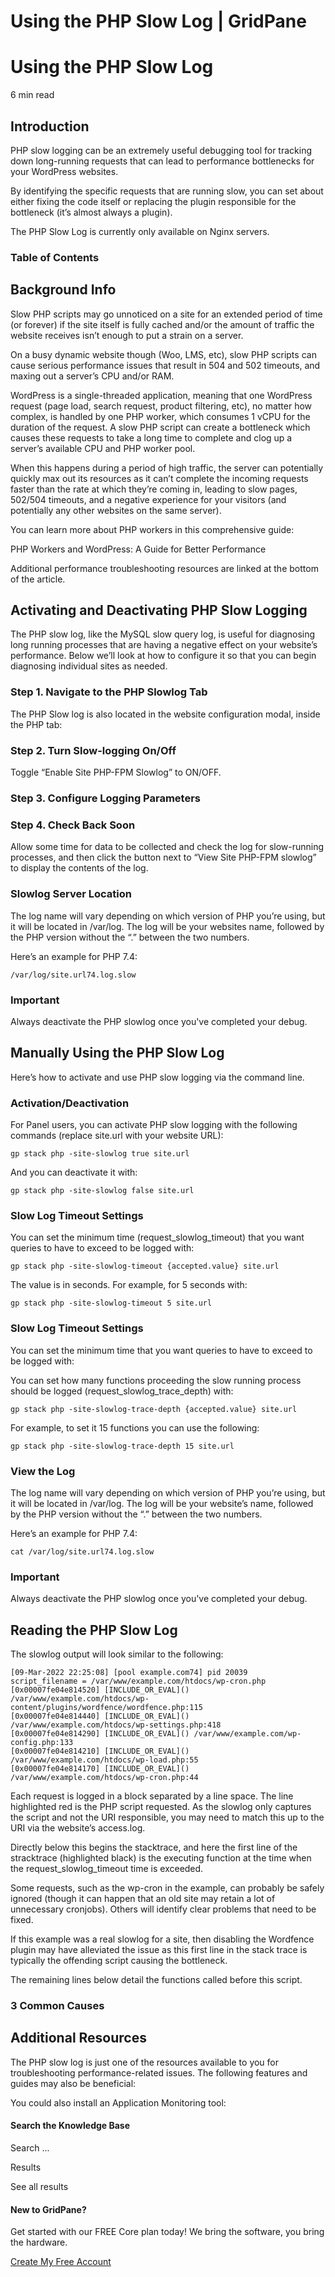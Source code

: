 # Using the PHP Slow Log | GridPane

# Using the PHP Slow Log

 

6 min read 

## Introduction

PHP slow logging can be an extremely useful debugging tool for tracking down long-running requests that can lead to performance bottlenecks for your WordPress websites.

By identifying the specific requests that are running slow, you can set about either fixing the code itself or replacing the plugin responsible for the bottleneck (it’s almost always a plugin).

The PHP Slow Log is currently only available on Nginx servers.

### Table of Contents

 

## Background Info

Slow PHP scripts may go unnoticed on a site for an extended period of time (or forever) if the site itself is fully cached and/or the amount of traffic the website receives isn’t enough to put a strain on a server.

On a busy dynamic website though (Woo, LMS, etc), slow PHP scripts can cause serious performance issues that result in 504 and 502 timeouts, and maxing out a server’s CPU and/or RAM.

WordPress is a single-threaded application, meaning that one WordPress request (page load, search request, product filtering, etc), no matter how complex, is handled by one PHP worker, which consumes 1 vCPU for the duration of the request. A slow PHP script can create a bottleneck which causes these requests to take a long time to complete and clog up a server’s available CPU and PHP worker pool.

When this happens during a period of high traffic, the server can potentially quickly max out its resources as it can’t complete the incoming requests faster than the rate at which they’re coming in, leading to slow pages, 502/504 timeouts, and a negative experience for your visitors (and potentially any other websites on the same server).

You can learn more about PHP workers in this comprehensive guide:

PHP Workers and WordPress: A Guide for Better Performance

Additional performance troubleshooting resources are linked at the bottom of the article.

 

## Activating and Deactivating PHP Slow Logging

The PHP slow log, like the MySQL slow query log, is useful for diagnosing long running processes that are having a negative effect on your website’s performance. Below we’ll look at how to configure it so that you can begin diagnosing individual sites as needed.

### Step 1. Navigate to the PHP Slowlog Tab

The PHP Slow log is also located in the website configuration modal, inside the PHP tab:

### Step 2. Turn Slow-logging On/Off

Toggle “Enable Site PHP-FPM Slowlog” to ON/OFF.

### Step 3. Configure Logging Parameters

### Step 4. Check Back Soon

Allow some time for data to be collected and check the log for slow-running processes, and then click the button next to “View Site PHP-FPM slowlog” to display the contents of the log.

### Slowlog Server Location

The log name will vary depending on which version of PHP you’re using, but it will be located in /var/log. The log will be your websites name, followed by the PHP version without the “.” between the two numbers.

Here’s an example for PHP 7.4:

```
/var/log/site.url74.log.slow
```

 

 

### Important

Always deactivate the PHP slowlog once you've completed your debug.

## Manually Using the PHP Slow Log

Here’s how to activate and use PHP slow logging via the command line.

### Activation/Deactivation

For Panel users, you can activate PHP slow logging with the following commands (replace site.url with your website URL):

```
gp stack php -site-slowlog true site.url
```

And you can deactivate it with:

```
gp stack php -site-slowlog false site.url
```

### Slow Log Timeout Settings

You can set the minimum time (request_slowlog_timeout) that you want queries to have to exceed to be logged with:

```
gp stack php -site-slowlog-timeout {accepted.value} site.url
```

The value is in seconds. For example, for 5 seconds with:

```
gp stack php -site-slowlog-timeout 5 site.url
```

### Slow Log Timeout Settings

You can set the minimum time that you want queries to have to exceed to be logged with:

You can set how many functions proceeding the slow running process should be logged (request_slowlog_trace_depth) with:

```
gp stack php -site-slowlog-trace-depth {accepted.value} site.url
```

For example, to set it 15 functions you can use the following:

```
gp stack php -site-slowlog-trace-depth 15 site.url
```

### View the Log

The log name will vary depending on which version of PHP you’re using, but it will be located in /var/log. The log will be your website’s name, followed by the PHP version without the “.” between the two numbers.

Here’s an example for PHP 7.4:

```
cat /var/log/site.url74.log.slow
```

 

 

### Important

Always deactivate the PHP slowlog once you've completed your debug.

## Reading the PHP Slow Log

The slowlog output will look similar to the following:

```
[09-Mar-2022 22:25:08] [pool example.com74] pid 20039
script_filename = /var/www/example.com/htdocs/wp-cron.php
[0x00007fe04e814520] [INCLUDE_OR_EVAL]() /var/www/example.com/htdocs/wp-content/plugins/wordfence/wordfence.php:115
[0x00007fe04e814440] [INCLUDE_OR_EVAL]() /var/www/example.com/htdocs/wp-settings.php:418
[0x00007fe04e814290] [INCLUDE_OR_EVAL]() /var/www/example.com/wp-config.php:133
[0x00007fe04e814210] [INCLUDE_OR_EVAL]() /var/www/example.com/htdocs/wp-load.php:55
[0x00007fe04e814170] [INCLUDE_OR_EVAL]() /var/www/example.com/htdocs/wp-cron.php:44
```

Each request is logged in a block separated by a line space. The line highlighted red is the PHP script requested. As the slowlog only captures the script and not the URI responsible, you may need to match this up to the URI via the website’s access.log.

Directly below this begins the stacktrace, and here the first line of the stracktrace (highlighted black) is the executing function at the time when the request_slowlog_timeout time is exceeded.

Some requests, such as the wp-cron in the example, can probably be safely ignored (though it can happen that an old site may retain a lot of unnecessary cronjobs). Others will identify clear problems that need to be fixed.

If this example was a real slowlog for a site, then disabling the Wordfence plugin may have alleviated the issue as this first line in the stack trace is typically the offending script causing the bottleneck.

The remaining lines below detail the functions called before this script.

### 3 Common Causes

 

## Additional Resources

The PHP slow log is just one of the resources available to you for troubleshooting performance-related issues. The following features and guides may also be beneficial:

You could also install an Application Monitoring tool:

 

 

#### Search the Knowledge Base

Search ...

 Results

See all results

#### New to GridPane?

Get started with our FREE Core plan today! We bring the software, you bring the hardware.

[Create My Free Account](https://gridpane.com/checkout/?plan=core)

